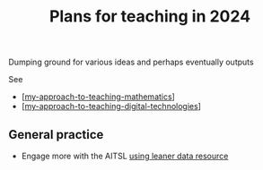 ﻿---
tags: teaching
title: Plans for teaching in 2024
type: note
---
Dumping ground for various ideas and perhaps eventually outputs

See 

- [[my-approach-to-teaching-mathematics]]
- [[my-approach-to-teaching-digital-technologies]]


## General practice

- Engage more with the AITSL [using leaner data resource](https://www.aitsl.edu.au/teach/improve-practice/practical-guides/using-learner-data)

[//begin]: # "Autogenerated link references for markdown compatibility"
[my-approach-to-teaching-mathematics]: my-approach-to-teaching-mathematics "My approach to teaching mathematics"
[my-approach-to-teaching-digital-technologies]: my-approach-to-teaching-digital-technologies "My approach to teaching digital technologies"
[//end]: # "Autogenerated link references"